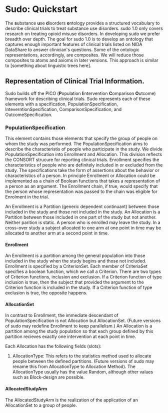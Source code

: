 # Sudo: Quickstart

The **s**ubstance **u**se **d**isorders **o**ntology provides a structured vocabulary to describe clinical trials to treat substance use disorders. _sudo_ 1.0 only covers research on treating opioid misuse disorders. In developing sudo we prefer breadth over depth. The goal for sudo 1.0 is to develop an ontology that captures enough important features of clinical trials listed on NIDA DataShare to answer clinician's questions. Some of the ontologic representations, accordingly, are composites. We will reduce those composites to atoms and axioms in later versions. This approach is similar to [something about linguistic trees here].

## Representation of Clinical Trial Information. 
Sudo builds off the PICO (**P**opulation **I**intervention **C**omparison **O**utcome) framework for describing clinical trials. Sudo represents each of these elements with a specification, PopulationSpecification, InteverntionSpecification, ComparisonSpecification, and OutcomeSpecification. 

### PopulationSpecification 
This element contains those elements that specify the group of people on whom the study was performed. The PopulationSpecification aims to describe the characteristis of people who participate in the study. We divide PopulationSpecification into Enrollment and Allocation. This division reflects the CONSORT strucure for reporting clinical trials. Enrollment specifies the characteristics of people who are definitely included in or excluded from the study. The specifications take the form of assertions about the behavior or characteristics of a person. In principle Enrollment or Allocation could be implemented as a chain of Boolean functions that takes a representation of a person as an argument. The Enrollment chain, if true, would specify that the person whose representation was passed to the chain was eligible for Enrolment in the trial. 

An Enrollment is a Partition (generic dependent continuant) between those included in the study and those not included in the study. An Allocation is a Partition between those included in one part of the study but not another. Neither parition is static. A person who is enrolled may leave the study. In a cross-over study a subject allocated to one arm at one point in time may be allocated to another arm at a second point in time. 

#### Enrollment
An Enrollment is a partition among the general population into those included in the study when the study begins and those not included. Enrollment is specified by a CriterionSet. Each member of CriteriaSet specifies a boolean function, which we call a Criterion. There are two types of Criterion functions, inclusion and exclusion. If a Criterion function of type inclusion is true, then the subject that provided the argument to the Criterion function is included in the study. If a Criterion function of type exclusion is true, the opposite happens. 

#### AllocationSet
In contrast to Enrollment, the immediate descendant of PopulationSpecification is not Allocation but AllocationSet. (Future versions of sudo may redefine Enrollment to keep parallelism.) An Allocation is a partition among the study population so that each group defined by this partition recieves exactly one intervention at each point in time. 

Each Allocation has the following fields (slots):
1. AllocationType: This refers to the statistics method used to allocate people between the defined partitions. (Future versions of sudo may rename this from AllocationType to Allocation Method). The AllocationType usually has the value Random, although other values such as Block-design are possible.

#### AllocatedStudyArm
The AllocatedStudyArm is the realization of the application of an AllocationSet to a group of people. 
